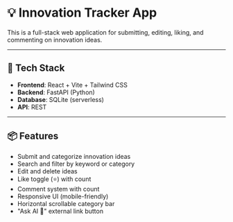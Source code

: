 # 💡 Innovation Tracker App

This is a full-stack web application for submitting, editing, liking, and commenting on innovation ideas.

---

## 🧩 Tech Stack

- **Frontend**: React + Vite + Tailwind CSS
- **Backend**: FastAPI (Python)
- **Database**: SQLite (serverless)
- **API**: REST

---

## 📦 Features

- Submit and categorize innovation ideas
- Search and filter by keyword or category
- Edit and delete ideas
- Like toggle (⭐) with count
- Comment system with count
- Responsive UI (mobile-friendly)
- Horizontal scrollable category bar
- "Ask AI 🤖" external link button


